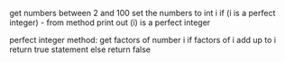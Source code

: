 get numbers between 2 and 100
set the numbers to int i
if (i is a perfect integer) - from method
print out (i) is a perfect integer

perfect integer method:
get factors of number i
if factors of i add up to i
return true statement
else return false
